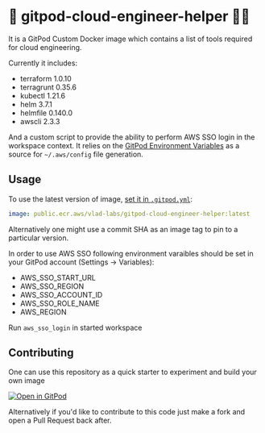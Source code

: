 # 👷 gitpod-cloud-engineer-helper 👷‍♂️

It is a GitPod Custom Docker image which contains a list of tools required for cloud engineering.

Currently it includes:
* terraform 1.0.10
* terragrunt 0.35.6
* kubectl 1.21.6
* helm 3.7.1
* helmfile 0.140.0
* awscli 2.3.3

And a custom script to provide the ability to perform AWS SSO login in the workspace context. It relies on the [GitPod Environment Variables](https://www.gitpod.io/docs/environment-variables) as a source for `~/.aws/config` file generation.

## Usage

To use the latest version of image, [set it in `.gitpod.yml`](https://www.gitpod.io/docs/42_config_docker/):

```yaml
image: public.ecr.aws/vlad-labs/gitpod-cloud-engineer-helper:latest
```

Alternatively one might use a commit SHA as an image tag to pin to a particular version.


In order to use AWS SSO following environment varaibles should be set in your GitPod account (Settings -> Variables):
* AWS_SSO_START_URL
* AWS_SSO_REGION
* AWS_SSO_ACCOUNT_ID
* AWS_SSO_ROLE_NAME
* AWS_REGION

Run `aws_sso_login` in started workspace


## Contributing

One can use this repository as a quick starter to experiment and build your own image

[![Open in GitPod](https://gitpod.io/button/open-in-gitpod.svg)](https://gitpod.io#https://github.com/vlad-labs/gitpod-cloud-engineer-helper)

Alternatively if you'd like to contribute to this code just make a fork and open a Pull Request back after.